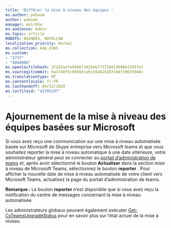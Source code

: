 ```yaml
---
title: 'Différer la mise à niveau des équipes '
ms.author: pebaum
author: pebaum
manager: mnirkhe
ms.audience: Admin
ms.topic: article
ROBOTS: NOINDEX, NOFOLLOW
localization_priority: Normal
ms.collection: Adm_O365
ms.custom:
- "2737"
- "4000006"
ms.openlocfilehash: 37263aefe56b673429eb773719413688b72457e7
ms.sourcegitcommit: 6a3748f5c05693ca0c19a829287cb8f30635940c
ms.translationtype: MT
ms.contentlocale: fr-FR
ms.lasthandoff: 04/22/2020
ms.locfileid: "43785337"
---
```

# <a name="how-to-postpone-the-microsoft-driven-teams-upgrade"></a>Ajournement de la mise à niveau des équipes basées sur Microsoft

Si vous avez reçu une communication sur une mise à niveau automatisée basée sur Microsoft de Skype entreprise vers Microsoft teams et que vous souhaitez reporter la mise à niveau automatique à une date ultérieure, votre administrateur général peut se connecter au [portail d’administration de teams](https://admin.teams.microsoft.com/dashboard) et, après avoir sélectionné le bouton **Actualiser** dans la section mise à niveau de Microsoft Teams, sélectionnez le bouton **reporter** . Pour afficher la nouvelle date de mise à niveau automatisée de votre client vers Microsoft Teams, actualisez la page du portail d’administration de teams.

**Remarque :** Le bouton **reporter** n’est disponible que si vous avez reçu la notification du centre de messages concernant la mise à niveau automatisée. 

Les administrateurs globaux peuvent également exécuter [Get-CsTeamsUpgradeStatus](https://docs.microsoft.com/powershell/module/skype/get-csteamsupgradestatus?view=skype-ps) pour en savoir plus sur l’état actuel de la mise à niveau.

